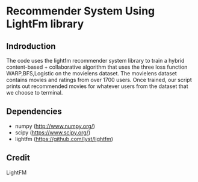 # Recommender System Using LightFm library

## Indroduction

The code uses the lightfm recommender system library to train a hybrid content-based + collaborative algorithm that uses the three loss function WARP,BFS,Logistic on the movielens dataset. The movielens dataset contains movies and ratings from over 1700 users. Once trained, our script prints out recommended movies for whatever users from the dataset that we choose to terminal.

## Dependencies

- numpy (http://www.numpy.org/)
- scipy (https://www.scipy.org/)
- lightfm (https://github.com/lyst/lightfm)

## Credit
LightFM
